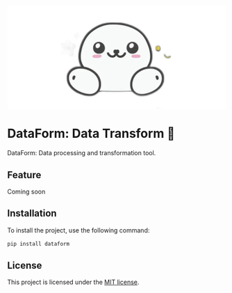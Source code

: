 
<p align="center">
  <img src="DataForm.png" alt="DataForm" style="display:block; margin:auto; width:650px;" />
</p>

# DataForm: Data Transform 🐼

DataForm: Data processing and transformation tool.

## Feature

Coming soon

## Installation

To install the project, use the following command:

```python
pip install dataform
```

## License

This project is licensed under the [MIT license](./LICENSE).
